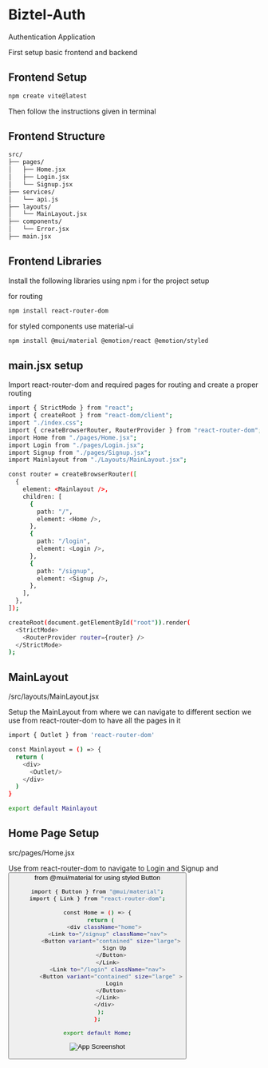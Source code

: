 # Biztel-Auth
Authentication Application

First setup basic frontend and backend

## Frontend Setup 

```bash
npm create vite@latest
```
Then follow the instructions given in terminal 




## Frontend Structure

```bash
src/
├── pages/
│   ├── Home.jsx
│   ├── Login.jsx
│   └── Signup.jsx
├── services/
│   └── api.js
├── layouts/
│   └── MainLayout.jsx
├── components/
│   └── Error.jsx
├── main.jsx
```



## Frontend Libraries

Install the following libraries using npm i for the project setup 

for routing

```bash
npm install react-router-dom
```

for styled components use material-ui

```bash
npm install @mui/material @emotion/react @emotion/styled
```
## main.jsx setup

Import react-router-dom and required pages for routing and create a proper routing 

```bash
import { StrictMode } from "react";
import { createRoot } from "react-dom/client";
import "./index.css";
import { createBrowserRouter, RouterProvider } from "react-router-dom";
import Home from "./pages/Home.jsx";
import Login from "./pages/Login.jsx";
import Signup from "./pages/Signup.jsx";
import Mainlayout from "./Layouts/MainLayout.jsx";

const router = createBrowserRouter([
  {
    element: <Mainlayout />,
    children: [
      {
        path: "/",
        element: <Home />,
      },
      {
        path: "/login",
        element: <Login />,
      },
      {
        path: "/signup",
        element: <Signup />,
      },
    ],
  },
]);

createRoot(document.getElementById("root")).render(
  <StrictMode>
    <RouterProvider router={router} />
  </StrictMode>
);
```
## MainLayout

/src/layouts/MainLayout.jsx

Setup the MainLayout from where we can navigate to different section we use <Outlet> from react-router-dom to have all the pages in it

```bash
import { Outlet } from 'react-router-dom'

const Mainlayout = () => {
  return (
    <div>
      <Outlet/>
    </div>
  )
}

export default Mainlayout
```

## Home Page Setup

src/pages/Home.jsx

Use <Link> from react-router-dom to navigate to Login and Signup and <Button> from @mui/material for using styled Button

```bash
import { Button } from "@mui/material";
import { Link } from "react-router-dom";

const Home = () => {
  return (
    <div className="home">
      <Link to="/signup" className="nav">
        <Button variant="contained" size="large">
          Sign Up
        </Button>
      </Link>
      <Link to="/login" className="nav">
        <Button variant="contained" size="large" >
          Login
        </Button>
      </Link>
    </div>
  );
};

export default Home;
```
![App Screenshot](https://via.placeholder.com/468x300?text=App+Screenshot+Here)